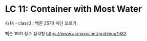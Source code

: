 # LC 11: Container with Most Water 



4/14 - class3 : 백준 2579 계단 오르기




백준 1931 정수 삼각형 
https://www.acmicpc.net/problem/1932

